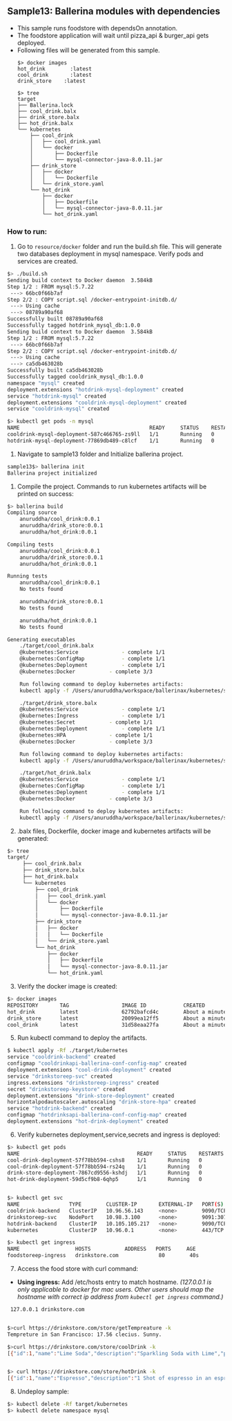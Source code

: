 ## Sample13: Ballerina modules with dependencies

- This sample runs foodstore with dependsOn annotation.   
- The foodstore application will wait until pizza_api & burger_api gets deployed.
- Following files will be generated from this sample.
    ``` 
    $> docker images
    hot_drink        :latest 
    cool_drink       :latest 
    drink_store    :latest
    
    $> tree
    target
    ├── Ballerina.lock
    ├── cool_drink.balx
    ├── drink_store.balx
    ├── hot_drink.balx
    └── kubernetes
        ├── cool_drink
        │   ├── cool_drink.yaml
        │   └── docker
        │       ├── Dockerfile
        │       └── mysql-connector-java-8.0.11.jar
        ├── drink_store
        │   ├── docker
        │   │   └── Dockerfile
        │   └── drink_store.yaml
        └── hot_drink
            ├── docker
            │   ├── Dockerfile
            │   └── mysql-connector-java-8.0.11.jar
            └── hot_drink.yaml
  
    ```
### How to run:
1. Go to `resource/docker` folder and run the build.sh file. This will generate two databases deployment in mysql namespace.
Verify pods and services are created. 

```bash
$> ./build.sh
Sending build context to Docker daemon  3.584kB
Step 1/2 : FROM mysql:5.7.22
 ---> 66bc0f66b7af
Step 2/2 : COPY script.sql /docker-entrypoint-initdb.d/
 ---> Using cache
 ---> 08789a90af68
Successfully built 08789a90af68
Successfully tagged hotdrink_mysql_db:1.0.0
Sending build context to Docker daemon  3.584kB
Step 1/2 : FROM mysql:5.7.22
 ---> 66bc0f66b7af
Step 2/2 : COPY script.sql /docker-entrypoint-initdb.d/
 ---> Using cache
 ---> ca5db463028b
Successfully built ca5db463028b
Successfully tagged cooldrink_mysql_db:1.0.0
namespace "mysql" created
deployment.extensions "hotdrink-mysql-deployment" created
service "hotdrink-mysql" created
deployment.extensions "cooldrink-mysql-deployment" created
service "cooldrink-mysql" created

$> kubectl get pods -n mysql
NAME                                          READY     STATUS    RESTARTS   AGE
cooldrink-mysql-deployment-587c466765-zs9ll   1/1       Running   0          39s
hotdrink-mysql-deployment-77869db489-c8lcf    1/1       Running   0          39s
```

1. Navigate to sample13 folder and Initialize ballerina project.
```bash
sample13$> ballerina init
Ballerina project initialized
```

1. Compile the project. Commands to run kubernetes artifacts will be printed on success:
```bash
$> ballerina build 
Compiling source
    anuruddha/cool_drink:0.0.1
    anuruddha/drink_store:0.0.1
    anuruddha/hot_drink:0.0.1

Compiling tests
    anuruddha/cool_drink:0.0.1
    anuruddha/drink_store:0.0.1
    anuruddha/hot_drink:0.0.1

Running tests
    anuruddha/cool_drink:0.0.1
	No tests found

    anuruddha/drink_store:0.0.1
	No tests found

    anuruddha/hot_drink:0.0.1
	No tests found

Generating executables
    ./target/cool_drink.balx
	@kubernetes:Service 			 - complete 1/1
	@kubernetes:ConfigMap 			 - complete 1/1
	@kubernetes:Deployment 			 - complete 1/1
	@kubernetes:Docker 			 - complete 3/3

	Run following command to deploy kubernetes artifacts:
	kubectl apply -f /Users/anuruddha/workspace/ballerinax/kubernetes/samples/sample13/target/kubernetes/cool_drink

    ./target/drink_store.balx
	@kubernetes:Service 			 - complete 1/1
	@kubernetes:Ingress 			 - complete 1/1
	@kubernetes:Secret 			 - complete 1/1
	@kubernetes:Deployment 			 - complete 1/1
	@kubernetes:HPA 			 - complete 1/1
	@kubernetes:Docker 			 - complete 3/3

	Run following command to deploy kubernetes artifacts:
	kubectl apply -f /Users/anuruddha/workspace/ballerinax/kubernetes/samples/sample13/target/kubernetes/drink_store

    ./target/hot_drink.balx
	@kubernetes:Service 			 - complete 1/1
	@kubernetes:ConfigMap 			 - complete 1/1
	@kubernetes:Deployment 			 - complete 1/1
	@kubernetes:Docker 			 - complete 3/3

	Run following command to deploy kubernetes artifacts:
	kubectl apply -f /Users/anuruddha/workspace/ballerinax/kubernetes/samples/sample13/target/kubernetes/hot_drink
```

2. .balx files, Dockerfile, docker image and kubernetes artifacts will be generated: 
```bash
$> tree
target/
     ├── cool_drink.balx
     ├── drink_store.balx
     ├── hot_drink.balx
     └── kubernetes
         ├── cool_drink
         │   ├── cool_drink.yaml
         │   └── docker
         │       ├── Dockerfile
         │       └── mysql-connector-java-8.0.11.jar
         ├── drink_store
         │   ├── docker
         │   │   └── Dockerfile
         │   └── drink_store.yaml
         └── hot_drink
             ├── docker
             │   ├── Dockerfile
             │   └── mysql-connector-java-8.0.11.jar
             └── hot_drink.yaml
```

3. Verify the docker image is created:
```bash
$> docker images
REPOSITORY       TAG                 IMAGE ID            CREATED             SIZE
hot_drink        latest              62792bafcd4c        About a minute ago   127MB
drink_store      latest              20099ea12ff5        About a minute ago   127MB
cool_drink       latest              31d58eaa27fa        About a minute ago   127MB
```

5. Run kubectl command to deploy the artifacts.
```bash
$ kubectl apply -Rf ./target/kubernetes
service "cooldrink-backend" created
configmap "cooldrinkapi-ballerina-conf-config-map" created
deployment.extensions "cool-drink-deployment" created
service "drinkstoreep-svc" created
ingress.extensions "drinkstoreep-ingress" created
secret "drinkstoreep-keystore" created
deployment.extensions "drink-store-deployment" created
horizontalpodautoscaler.autoscaling "drink-store-hpa" created
service "hotdrink-backend" created
configmap "hotdrinksapi-ballerina-conf-config-map" created
deployment.extensions "hot-drink-deployment" created
```

6. Verify kubernetes deployment,service,secrets and ingress is deployed:
```bash
$> kubectl get pods
NAME                                      READY     STATUS    RESTARTS   AGE
cool-drink-deployment-57f78bb594-cshs8    1/1       Running   0          30s
cool-drink-deployment-57f78bb594-rs24q    1/1       Running   0          30s
drink-store-deployment-7867cd9556-kshdj   1/1       Running   0          29s
hot-drink-deployment-59d5cf9b8-6qhp5      1/1       Running   0          29s


$> kubectl get svc
NAME                TYPE        CLUSTER-IP       EXTERNAL-IP   PORT(S)          AGE
cooldrink-backend   ClusterIP   10.96.56.143     <none>        9090/TCP         47s
drinkstoreep-svc    NodePort    10.98.3.100      <none>        9091:30718/TCP   47s
hotdrink-backend    ClusterIP   10.105.105.217   <none>        9090/TCP         46s
kubernetes          ClusterIP   10.96.0.1        <none>        443/TCP          3d

$> kubectl get ingress
NAME                  HOSTS           ADDRESS   PORTS     AGE
foodstoreep-ingress   drinkstore.com             80        40s
```

7. Access the food store with curl command:

- **Using ingress:**
Add /etc/hosts entry to match hostname. 
_(127.0.0.1 is only applicable to docker for mac users. Other users should map the hostname with correct ip address 
from `kubectl get ingress` command.)_
```bash
 127.0.0.1 drinkstore.com
```
```bash

$>curl https://drinkstore.com/store/getTempreature -k
Tempreture in San Francisco: 17.56 clecius. Sunny.

$>curl https://drinkstore.com/store/coolDrink -k
[{"id":1,"name":"Lime Soda","description":"Sparkling Soda with Lime","price":11.76,"diff":"+1.76"},{"id":2,"name":"Mango Juice","description":"Fresh Mango Juice with milk","price":17.63,"diff":"+2.63"},{"id":3,"name":"Mojito","description":"White rum, sugar, lime juice, soda water, and mint. ","price":23.51,"diff":"+3.51"}]


$> curl https://drinkstore.com/store/hotDrink -k
[{"id":1,"name":"Espresso","description":"1 Shot of espresso in an espresso cup","price":4.12,"diff":"-0.88"},{"id":2,"name":"Cappuccino","description":"Steamed milk, micro-foam & Sprinkle chocolate on top of the coffee","price":4.95,"diff":"-1.05"},{"id":3,"name":"Flat White","description":"espresso & steamed milk","price":2.47,"diff":"-0.53"}]
```

8. Undeploy sample:
```bash
$> kubectl delete -Rf target/kubernetes
$> kubectl delete namespace mysql
```
